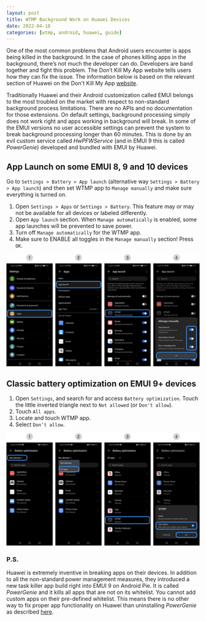 ```yaml
---
layout: post
title: WTMP Background Work on Huawei Devices
date: 2022-04-10
categories: [wtmp, android, huawei, guide]
---
```


One of the most common problems that Android users encounter is apps being killed in the background. 
In the case of phones killing apps in the background, there’s not much the developer can do. 
Developers are band together and fight this problem. The Don’t Kill My App website tells users how they can fix the issue.
The information below is based on the relevant section of Huawei on the Don't Kill My App [website](https://dontkillmyapp.com/huawei).

Traditionally Huawei and their Android customization called EMUI belongs to the most troubled on the market with respect to non-standard background process limitations.
There are no APIs and no documentation for those extensions. On default settings, background processing simply does not work right and apps working in background will break.
In some of the EMUI versions no user accessible settings can prevent the system to break background processing longer than 60 minutes.
This is done by an evil custom service called *HwPFWService* (and in EMUI 9 this is called *PowerGenie*) developed and bundled with EMUI by Huawei.

## App Launch on some EMUI 8, 9 and 10 devices

Go to `Settings > Battery > App launch` (alternative way `Settings > Battery > App launch`) and then set WTMP app to `Manage manually` and make sure everything is turned on.

1. Open `Settings > Apps` or `Settings > Battery`. This feature may or may not be available for all devices or labeled differently.
2. Open `App launch` section. When `Manage automatically` is enabled, some app launches will be prevented to save power.
3. Turn off `Manage automatically` for the WTMP app.
4. Make sure to ENABLE all toggles in the `Manage manually` section! Press `OK`.

![app_launch_emui](https://raw.githubusercontent.com/mdnghtdv/mdnghtdv.github.io/main/assets/images/app_launch_emui.png)

## Classic battery optimization on EMUI 9+ devices

1. Open `Settings`, and search for and access `Battery optimization`. Touch the little inverted triangle next to `Not allowed` (or `Don't allow`).
2. Touch `All apps`.
3. Locate and touch WTMP app.
4. Select `Don’t allow`.

![bat_opt_emui](https://raw.githubusercontent.com/mdnghtdv/mdnghtdv.github.io/main/assets/images/bat_opt_emui.png)

### P.S.

Huawei is extremely inventive in breaking apps on their devices. In addition to all the non-standard power management measures, they introduced a new task killer app build right into EMUI 9 on Android Pie.
It is called *PowerGenie* and it kills all apps that are not on its whitelist. You cannot add custom apps on their pre-defined whitelist. 
This means there is no other way to fix proper app functionality on Huawei than uninstalling *PowerGenie* as described [here](https://dontkillmyapp.com/huawei).
